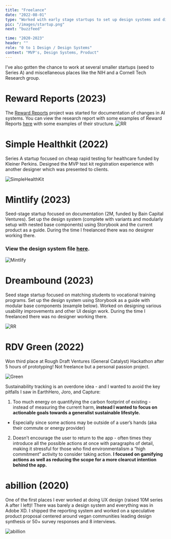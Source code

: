 ```yaml
---
title: "Freelance"
date: "2022-08-01"
type: "Worked with early stage startups to set up design systems and did conceptual product design with a research group."
pic: "/images/startup.png"
next: "buzzfeed"

time: "2020-2023"
header: ""
role: "0 to 1 Design / Design Systems"
context: "MVP's, Design Systems, Product"
---
```


I’ve also gotten the chance to work at several smaller startups (seed to Series A) and miscellaneous places like the NIH and a Cornell Tech Research group.

# Reward Reports (2023)

The [Reward Reports](https://rewardreports.github.io/) project was started for documentation of changes in AI systems. You can view the research report with some examples of Reward Reports [here](https://arxiv.org/abs/2204.10817) with some examples of their structure.
![RR](startups/rreport.png)

# Simple Healthkit (2022)

Series A startup focused on cheap rapid testing for healthcare funded by Kleiner Perkins. Designed the MVP test kit registration experience with another designer which was presented to clients.

![SimpleHealthKit](startups/shk.png)

# Mintlify (2023)

Seed-stage startup focused on documentation (2M, funded by Bain Capital Ventures). Set up the design system (complete with variants and modularly setup with nested base components) using Storybook and the current product as a guide. During the time I freelanced there was no designer working there.

### View the design system file [here](https://www.figma.com/file/RRaHfRWIFsEEWpsO4HR0wq/Mint-Design-System?node-id=6%3A99&t=Twh1Bh6vZBaLBhPn-1).

![Mintlify](startups/mintlify.png)

# Dreambound (2023)

Seed stage startup focused on matching students to vocational training programs. Set up the design system using Storybook as a guide with modular base components (example below). Worked on designing various usability improvements and other UI design work. During the time I freelanced there was no designer working there.

![RR](startups/dreambound.png)

# RDV Green (2022)

Won third place at Rough Draft Ventures (General Catalyst) Hackathon after 5 hours of prototyping! Not freelance but a personal passion project.

![Green](startups/green.png)

Sustainability tracking is an overdone idea - and I wanted to avoid the key pitfalls I saw in EarthHero, Joro, and Capture:


1. Too much energy on quantifying the carbon footprint of existing - instead of measuring the current harm, **instead I wanted to focus on actionable goals towards a generalist sustainable lifestyle.**

- Especially since some actions may be outside of a user’s hands (aka their commute or energy provider)

2. Doesn’t encourage the user to return to the app - often times they introduce all the possible actions at once with paragraphs of detail, making it stressful for those who find environmentalism a “high commitment” activity to consider taking action. **I focused on gamifying actions as well as reducing the scope for a more clearcut intention behind the app.**

# abillion (2020)

One of the first places I ever worked at doing UX design (raised 10M series A after I left)! There was barely a design system and everything was in Adobe XD. I shipped the reporting system and worked on a speculative product proposal centered around vegan communities leading design synthesis or 50+ survey responses and 8 interviews.

![abillion](startups/startup%201.png)

<!-- # NIH (2020)

For the Fall of 2020 I was selected to be part of the 37 person [Civic Digital Fellowship](https://www.codingitforward.com/civic-digital-fellowship) cohort (10% acceptance rate). The fellowship is a paid internship for student technologists to solve pressing problems in federal agencies and foray into civic tech.

For my project, I was tasked with creating an education section geared towards the public for the National Institute of Biomedical Imaging and Bioengineering's Interagency Modeling and Analysis Group Wiki.

### Read the case study [here](https://old.connie-liu.me/#/NIH)

![nih](startups/startup%202.png)

![nih](startups/startup%203.png)

![nih](startups/startup%204.png) -->

